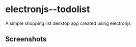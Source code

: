 # electronjs--todolist

A simple shopping list desktop app created using electronjs

## Screenshots
